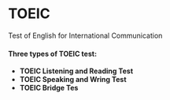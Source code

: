 # TOEIC
Test of English for International Communication

#### **Three types of TOEIC test:**
* **TOEIC Listening and Reading Test**
* **TOEIC Speaking and Wring Test**
* **TOEIC Bridge Tes**